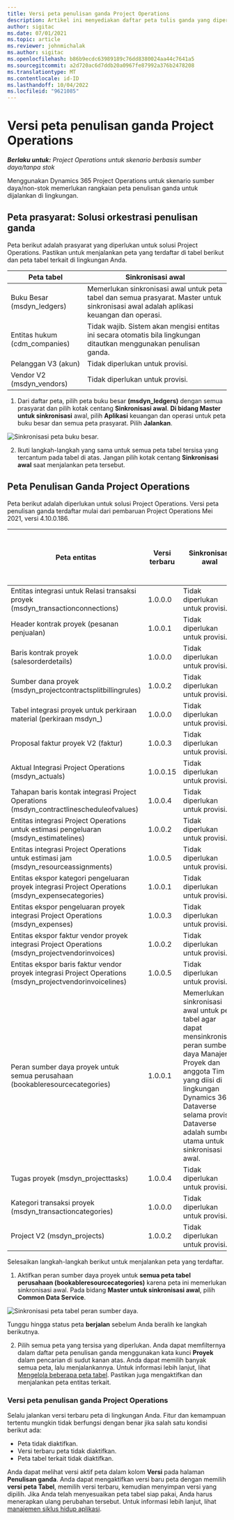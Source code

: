 ```yaml
---
title: Versi peta penulisan ganda Project Operations
description: Artikel ini menyediakan daftar peta tulis ganda yang diperlukan untuk Dynamics 365 Project Operations.
author: sigitac
ms.date: 07/01/2021
ms.topic: article
ms.reviewer: johnmichalak
ms.author: sigitac
ms.openlocfilehash: b86b9ecdc63989189c76dd8380024aa44c7641a5
ms.sourcegitcommit: a2d720ac6d7ddb20a0967fe87992a376b2478208
ms.translationtype: MT
ms.contentlocale: id-ID
ms.lasthandoff: 10/04/2022
ms.locfileid: "9621085"
---
```

# <a name="project-operations-dual-write-map-versions"></a>Versi peta penulisan ganda Project Operations

_**Berlaku untuk:** Project Operations untuk skenario berbasis sumber daya/tanpa stok_

Menggunakan Dynamics 365 Project Operations untuk skenario sumber daya/non-stok memerlukan rangkaian peta penulisan ganda untuk dijalankan di lingkungan. 

## <a name="prerequisite-maps-dual-write-orchestration-solution"></a>Peta prasyarat: Solusi orkestrasi penulisan ganda

Peta berikut adalah prasyarat yang diperlukan untuk solusi Project Operations. Pastikan untuk menjalankan peta yang terdaftar di tabel berikut dan peta tabel terkait di lingkungan Anda.

| Peta tabel | Sinkronisasi awal |
| --- | --- |
| Buku Besar (msdyn_ledgers) | Memerlukan sinkronisasi awal untuk peta tabel dan semua prasyarat. Master untuk sinkronisasi awal adalah aplikasi keuangan dan operasi. |
| Entitas hukum (cdm_companies) | Tidak wajib. Sistem akan mengisi entitas ini secara otomatis bila lingkungan ditautkan menggunakan penulisan ganda. |
| Pelanggan V3 (akun) | Tidak diperlukan untuk provisi. |
| Vendor V2 (msdyn_vendors) | Tidak diperlukan untuk provisi. |

1. Dari daftar peta, pilih peta buku besar **(msdyn\_ledgers)** dengan semua prasyarat dan pilih kotak centang **Sinkronisasi awal**. **Di bidang Master untuk sinkronisasi** awal, pilih **Aplikasi** keuangan dan operasi untuk peta buku besar dan semua peta prasyarat. Pilih **Jalankan**.

![Sinkronisasi peta buku besar.](media/DW6.png)

2. Ikuti langkah-langkah yang sama untuk semua peta tabel tersisa yang tercantum pada tabel di atas. Jangan pilih kotak centang **Sinkronisasi awal** saat menjalankan peta tersebut.

## <a name="project-operations-dual-write-maps"></a>Peta Penulisan Ganda Project Operations

Peta berikut adalah diperlukan untuk solusi Project Operations. Versi peta penulisan ganda terdaftar mulai dari pembaruan Project Operations Mei 2021, versi 4.10.0.186.

| Peta entitas | Versi terbaru | Sinkronisasi awal | Versi Dynamics 365 Finance yang diperlukan |
| --- | --- | --- | --- |
| Entitas integrasi untuk Relasi transaksi proyek (msdyn\_transactionconnections) | 1.0.0.0 | Tidak diperlukan untuk provisi. ||
| Header kontrak proyek (pesanan penjualan) | 1.0.0.1 | Tidak diperlukan untuk provisi. ||
| Baris kontrak proyek (salesorderdetails) | 1.0.0.0 | Tidak diperlukan untuk provisi. ||
| Sumber dana proyek (msdyn_projectcontractsplitbillingrules) | 1.0.0.2 | Tidak diperlukan untuk provisi. ||
| Tabel integrasi proyek untuk perkiraan material (perkiraan msdyn\_) | 1.0.0.0 | Tidak diperlukan untuk provisi. ||
| Proposal faktur proyek V2 (faktur) | 1.0.0.3 | Tidak diperlukan untuk provisi. ||
| Aktual Integrasi Project Operations (msdyn_actuals) | 1.0.0.15 | Tidak diperlukan untuk provisi. |10.0.29 atau yang lebih baru|
| Tahapan baris kontak integrasi Project Operations (msdyn_contractlinescheduleofvalues) | 1.0.0.4 | Tidak diperlukan untuk provisi. ||
| Entitas integrasi Project Operations untuk estimasi pengeluaran (msdyn_estimatelines) | 1.0.0.2 | Tidak diperlukan untuk provisi. ||
| Entitas integrasi Project Operations untuk estimasi jam (msdyn_resourceassignments) | 1.0.0.5 | Tidak diperlukan untuk provisi. ||
| Entitas ekspor kategori pengeluaran proyek integrasi Project Operations (msdyn_expensecategories) | 1.0.0.1 | Tidak diperlukan untuk provisi. ||
| Entitas ekspor pengeluaran proyek integrasi Project Operations (msdyn_expenses) | 1.0.0.3 | Tidak diperlukan untuk provisi. ||
| Entitas ekspor faktur vendor proyek integrasi Project Operations (msdyn_projectvendorinvoices) | 1.0.0.2 | Tidak diperlukan untuk provisi. |10.0.29 atau yang lebih baru|
| Entitas ekspor baris faktur vendor proyek integrasi Project Operations (msdyn_projectvendorinvoicelines) | 1.0.0.5 | Tidak diperlukan untuk provisi. | 10.0.29 atau yang lebih baru |
| Peran sumber daya proyek untuk semua perusahaan (bookableresourcecategories) | 1.0.0.1 | Memerlukan sinkronisasi awal untuk peta tabel agar dapat mensinkronisasi peran sumber daya Manajer Proyek dan anggota Tim yang diisi di lingkungan Dynamics 365 Dataverse selama provisi. Dataverse adalah sumber utama untuk sinkronisasi awal. ||
| Tugas proyek (msdyn_projecttasks) | 1.0.0.4 | Tidak diperlukan untuk provisi. ||
| Kategori transaksi proyek (msdyn_transactioncategories) | 1.0.0.0 | Tidak diperlukan untuk provisi. ||
| Project V2 (msdyn_projects) | 1.0.0.2 | Tidak diperlukan untuk provisi. ||

Selesaikan langkah-langkah berikut untuk menjalankan peta yang terdaftar.

1. Aktifkan peran sumber daya proyek untuk **semua peta tabel perusahaan (bookableresourcecategories)** karena peta ini memerlukan sinkronisasi awal. Pada bidang **Master untuk sinkronisasi awal**, pilih **Common Data Service**. 

 ![Sinkronisasi peta tabel peran sumber daya.](media/6ResourceInitialSync.jpg)

 Tunggu hingga status peta **berjalan** sebelum Anda beralih ke langkah berikutnya.

2. Pilih semua peta yang tersisa yang diperlukan. Anda dapat memfilternya dalam daftar peta penulisan ganda menggunakan kata kunci **Proyek** dalam pencarian di sudut kanan atas. Anda dapat memilih banyak semua peta, lalu menjalankannya. Untuk informasi lebih lanjut, lihat [Mengelola beberapa peta tabel](/dynamics365/fin-ops-core/dev-itpro/data-entities/dual-write/multiple-entity-maps). Pastikan juga mengaktifkan dan menjalankan peta entitas terkait.

### <a name="project-operations-dual-write-map-versions"></a>Versi peta penulisan ganda Project Operations

Selalu jalankan versi terbaru peta di lingkungan Anda. Fitur dan kemampuan tertentu mungkin tidak berfungsi dengan benar jika salah satu kondisi berikut ada:

- Peta tidak diaktifkan.
- Versi terbaru peta tidak diaktifkan. 
- Peta tabel terkait tidak diaktifkan.

Anda dapat melihat versi aktif peta dalam kolom **Versi** pada halaman **Penulisan ganda**. Anda dapat mengaktifkan versi baru peta dengan memilih **versi peta Tabel**, memilih versi terbaru, kemudian menyimpan versi yang dipilih. Jika Anda telah menyesuaikan peta tabel siap pakai, Anda harus menerapkan ulang perubahan tersebut. Untuk informasi lebih lanjut, lihat [manajemen siklus hidup aplikasi](/dynamics365/fin-ops-core/dev-itpro/data-entities/dual-write/app-lifecycle-management).
